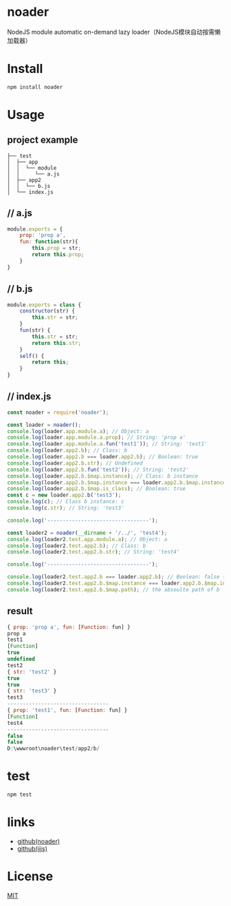 # noader
NodeJS module automatic on-demand lazy loader（NodeJS模块自动按需懒加载器）

# Install

```bash
npm install noader
```

# Usage

## project example

```
├── test
│  ├── app
│  │  └── module
│  │     └── a.js
│  ├── app2
│  │  └── b.js
│  └── index.js
```
## // a.js

```javascript
module.exports = {
    prop: 'prop a',
    fun: function(str){
        this.prop = str;
        return this.prop;
    }
}
```
## // b.js

```javascript
module.exports = class {
    constructor(str) {
        this.str = str;
    }
    fun(str) {
        this.str = str;
        return this.str;
    }
    self() {
        return this;
    }
}
```
## // index.js

```javascript
const noader = require('noader');

const loader = noader();
console.log(loader.app.module.a); // Object: a
console.log(loader.app.module.a.prop); // String: 'prop a'
console.log(loader.app.module.a.fun('test1')); // String: 'test1'
console.log(loader.app2.b); // Class: b
console.log(loader.app2.b === loader.app2.b); // Boolean: true
console.log(loader.app2.b.str); // Undefined
console.log(loader.app2.b.fun('test2')); // String: 'test2'
console.log(loader.app2.b.$map.instance); // Class: b instance
console.log(loader.app2.b.$map.instance === loader.app2.b.$map.instance); // Boolean: true
console.log(loader.app2.b.$map.is_class); // Boolean: true
const c = new loader.app2.b('test3');
console.log(c); // Class b instance: c
console.log(c.str); // String: 'test3'

console.log('---------------------------------');

const loader2 = noader(__dirname + '/../', 'test4');
console.log(loader2.test.app.module.a); // Object: a
console.log(loader2.test.app2.b); // Class: b
console.log(loader2.test.app2.b.str); // String: 'test4'

console.log('---------------------------------');

console.log(loader2.test.app2.b === loader.app2.b); // Boolean: false (because the class is a proxy object)
console.log(loader2.test.app2.b.$map.instance === loader.app2.b.$map.instance); // Boolean: false
console.log(loader2.test.app2.b.$map.path); // the absoulte path of b
```
## result

```javascript
{ prop: 'prop a', fun: [Function: fun] }
prop a
test1
[Function]
true
undefined
test2
{ str: 'test2' }
true
true
{ str: 'test3' }
test3
---------------------------------
{ prop: 'test1', fun: [Function: fun] }
[Function]
test4
---------------------------------
false
false
D:\wwwroot\noader\test/app2/b/
```
# test

```javascript
npm test
```

# links

- [github(noader)](https://github.com/yafoo/noader)
- [github(iijs)](https://github.com/yafoo/iijs)

# License

[MIT](LICENSE)